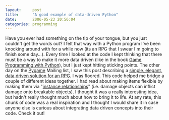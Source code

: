 ```yaml
---
layout:     post
title:      "A good example of data-driven Python"
date:       2006-05-23 20:56:04
categories: programming
---
```

Have you ever had something on the tip of your tongue, but you just couldn't get the words out? I felt that way with a Python program I've been knocking around with for a while now (its an RPG that I swear I'm going to finish some day...). Every time I looked at the code I kept thinking that there must be a way to make it more data driven (like in the book [Game Programming with Python](http://amzn.to/2gTguwt)), but I just kept hitting sticking points. The other day on the [Pygame](http://pygame.org/) Mailing list, I saw this post describing a [simple, elegant, data driven solution for an RPG](http://aspn.activestate.com/ASPN/Mail/Message/pygame-users/3136283). I was floored. This code helped me bridge a couple of different ideas together. I had read about making items flexible by making them via "[instance relationships](http://www.amazon.com/gp/sitbv3/reader/104-0939561-6656763?%5Fencoding=UTF8&keywords=instance%20relationship&v=search-inside&asin=0761532994)" (i.e. damage objects can inflict damage onto breakable objects). I thought it was a really interesting idea, but hadn't really thought much about how to bring it to life. At any rate, this chunk of code was a real inspiration and I thought I would share it in case anyone else is curious about integrating data driven concepts into their code. Check it out!
